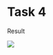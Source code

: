 Task 4
====================

Result

![](https://github.com/DzmitrySiarheyeu/Epam/First-chapter-of-the-course/blob/master/Cycles/Task-4/img/1.PNG)

